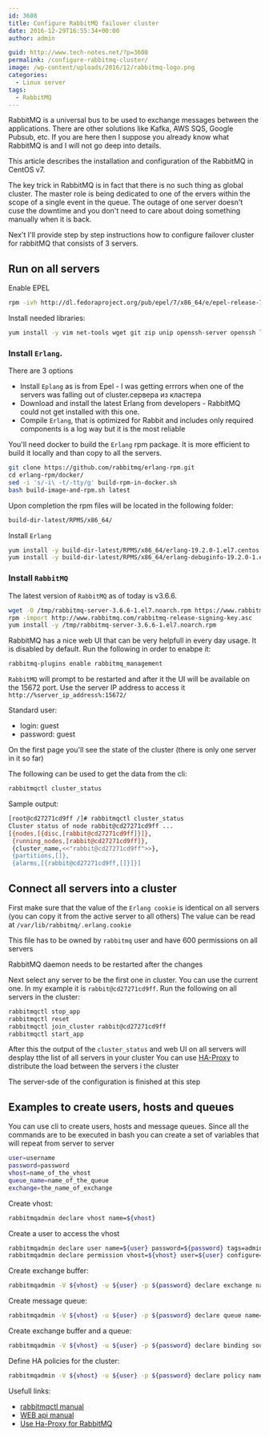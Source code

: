 ```yaml
---
id: 3608
title: Configure RabbitMQ failover cluster
date: 2016-12-29T16:55:34+00:00
author: admin

guid: http://www.tech-notes.net/?p=3608
permalink: /configure-rabbitmq-cluster/
image: /wp-content/uploads/2016/12/rabbitmq-logo.png
categories:
  - Linux server
tags:
  - RabbitMQ
---
```

RabbitMQ is a universal bus to be used to exchange messages between the applications. There are other solutions like Kafka, AWS SQS, Google Pubsub, etc. If you are here then I suppose you already know what RabbitMQ is and I will not go deep into details.

This article describes the installation and configuration of the RabbitMQ in CentOS v7. 

The key trick in RabbitMQ is in fact that there is no such thing as global cluster. The master role is being dedicated to one of the ervers within the scope of a single event in the queue. The outage of one server doesn't cuse the downtime and you don't need to care about doing something manually when it is back.

Nex't I'll provide step by step instructions how to configure failover cluster for rabbitMQ that consists of 3 servers.

## Run on all servers
Enable EPEL
```bash
rpm -ivh http://dl.fedoraproject.org/pub/epel/7/x86_64/e/epel-release-7-8.noarch.rpm
```
Install needed libraries:
```bash
yum install -y vim net-tools wget git zip unip openssh-server openssh logrotate socat
```

### Install `Erlang`. 
There are 3 options
  * Install `Eplang` as is from Epel - I was getting errrors when one of the servers was falling out of cluster.сервера из кластера
  * Download and install the latest Erlang from developers - RabbitMQ could not get installed with this one.
  * Compile `Erlang`, that is optimized for Rabbit and includes only required components is a log way but it is the most reliable

You'll need docker to build the `Erlang` rpm package. It is more efficient to build it locally and than copy to all the servers.
```bash
git clone https://github.com/rabbitmq/erlang-rpm.git  
сd erlang-rpm/docker/  
sed -i 's/-i\ -t/-tty/g' build-rpm-in-docker.sh  
bash build-image-and-rpm.sh latest
```

Upon completion the rpm files will be located in the following folder:
```bash
build-dir-latest/RPMS/x86_64/
```

Install `Erlang`
```bash
yum install -y build-dir-latest/RPMS/x86_64/erlang-19.2.0-1.el7.centos.x86_64.rpm  
yum install -y build-dir-latest/RPMS/x86_64/erlang-debuginfo-19.2.0-1.el7.centos.x86_64.rpm
```
### Install `RabbitMQ`
The latest version of `RabbitMQ` as of today is v3.6.6.
```bash
wget -O /tmp/rabbitmq-server-3.6.6-1.el7.noarch.rpm https://www.rabbitmq.com/releases/rabbitmq-server/v3.6.6/rabbitmq-server-3.6.6-1.el7.noarch.rpm -no-check-certificate  
rpm -import http://www.rabbitmq.com/rabbitmq-release-signing-key.asc  
yum install -y /tmp/rabbitmq-server-3.6.6-1.el7.noarch.rpm
```

<center>
  <div id="gads">
  </div>
</center>

RabbitMQ has a nice web UI that can be very helpfull in every day usage. It is disabled by default. Run the following in order to enabpe it:
```bash
rabbitmq-plugins enable rabbitmq_management
```

`RabbitMQ` will prompt to be restarted and after it the UI will be available on the 15672 port. Use the server IP address to access it `http://%server_ip_address%:15672/`

Standard user:
  * login: guest
  * password: guest

On the first page you'll see the state of the cluster (there is only one server in it so far)

The following can be used to get the data from the cli:
```bash
rabbitmqctl cluster_status
```

Sample output:
```bash
[root@cd27271cd9ff /]# rabbitmqctl cluster_status
Cluster status of node rabbit@cd27271cd9ff ...
[{nodes,[{disc,[rabbit@cd27271cd9ff]}]},
 {running_nodes,[rabbit@cd27271cd9ff]},
 {cluster_name,<<"rabbit@cd27271cd9ff">>},
 {partitions,[]},
 {alarms,[{rabbit@cd27271cd9ff,[]}]}]
```

## Connect all servers into a cluster
First make sure that the value of the `Erlang cookie` is identical on all servers (you can copy it from the active server to all others)
The value can be read at `/var/lib/rabbitmq/.erlang.cookie`

This file has to be owned by `rabbitmq` user and have 600 permissions on all servers

RabbitMQ daemon needs to be restarted after the changes

Next select any server to be the first one in cluster. You can use the current one. In my example it is `rabbit@cd27271cd9ff`.
Run the following on all servers in the cluster:
```bash
rabbitmqctl stop_app  
rabbitmqctl reset  
rabbitmqctl join_cluster rabbit@cd27271cd9ff
rabbitmqctl start_app
```
After this the output of the `cluster_status` and web UI on all servers will desplay tthe list of all servers in your cluster
You can use [HA-Proxy](/use-ha-proxy-rabbitmq/) to distribute the load between the servers i the cluster

The server-sde of the configuration is finished at this step

## Examples to create users, hosts and queues
You can use cli to create users, hosts and message queues.
Since all the commands are to be executed in bash you can create a set of variables that will repeat from server to server
```bash
user=username
password=password
vhost=name_of_the_vhost
queue_name=name_of_the_queue
exchange=the_name_of_exchange
```

Create vhost:
```bash
rabbitmqadmin declare vhost name=${vhost}
```

Create a user to access the vhost
```bash
rabbitmqadmin declare user name=${user} password=${password} tags=administrator  
rabbitmqadmin declare permission vhost=${vhost} user=${user} configure=`.\*` write=`.\*` read=`.*`
```

Create exchange buffer:
```bash
rabbitmqadmin -V ${vhost} -u ${user} -p ${password} declare exchange name=${exchange} type=fanout
```

Create message queue:
```bash
rabbitmqadmin -V ${vhost} -u ${user} -p ${password} declare queue name=${queue_name} durable=true
```

Create exchange buffer and a queue:
```bash
rabbitmqadmin -V ${vhost} -u ${user} -p ${password} declare binding source=${exchange} destination_type=queue destination=${queue_name}
```

Define HA policies for the cluster:
```bash
rabbitmqadmin -V ${vhost} -u ${user} -p ${password} declare policy name=ha_all pattern=`.*` definition='{`ha-mode`:`all`,`ha-sync-mode`:`automatic`}' apply-to=all
```

Usefull links:
  * [rabbitmqctl manual](https://www.rabbitmq.com/man/rabbitmqctl.1.man.html)
  * [WEB api manual](https://raw.githack.com/rabbitmq/rabbitmq-management/rabbitmq_v3_6_6/priv/www/api/index.html)
  * [Use Ha-Proxy for RabbitMQ](http://haproxy.tech-notes.net/use-ha-proxy-rabbitmq/)
